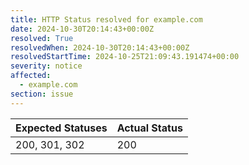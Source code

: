```yaml
---
title: HTTP Status resolved for example.com
date: 2024-10-30T20:14:43+00:00Z
resolved: True
resolvedWhen: 2024-10-30T20:14:43+00:00Z
resolvedStartTime: 2024-10-25T21:09:43.191474+00:00
severity: notice
affected:
  - example.com
section: issue
---
```


| Expected Statuses | Actual Status  |
|-------------------|----------------|
| 200, 301, 302 | 200 |
